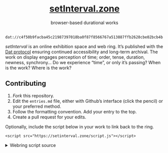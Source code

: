 <h1 align="center"><a href="https://setinterval.zone">setInterval.zone</a></h1>
<div align="center">browser-based durational works<br><br></div>

```
dat://c4f50b9facba45c21987397018ba0f87f8566767a513887ffb2628cbe02bcb4b
```

*setInterval* is an online exhibition space and web ring. It’s published with the [Dat protocol](https://datprotocol.org) ensuring continued accessibility and long-term archival. The work on display engages perception of time; order, tense, duration, newness, synchrony… Do we experience “time”, or only it’s passing? When is the work? Where is the work?

## Contributing

1. *Fork* this repository.
2. Edit the `entries.md` file, either with Github’s interface (click the pencil) or your preferred method.
3. Follow the formatting convention. Add your entry to the top.
4. Create a pull request for your edits.

Optionally, include the script below in your work to link back to the ring.

```
<script src="https://setinterval.zone/script.js"></script>
```

<details id="column">
<summary>Webring script source</summary>

```js
<script>
  (function createSetIntervalLink () {
    var duration = 500
    var element = createElement()
    var frame

    window.addEventListener('DOMContentLoaded', handleLoad, false)
    window.addEventListener('mousemove', handleMouseMove, false)

    function createElement () {
      var el = document.createElement('a')
      el.setAttribute('href', 'https://setinterval.zone')
      el.setAttribute('target', '_blank')
      el.setAttribute('style', [
        'text-decoration: none',
        'padding: 10px',
        'line-height: 1',
        'color: currentColor',
        'position: fixed',
        'font-size: 15px',
        'bottom: 0; right: 0',
        'opacity: 0',
        'transition: opacity ' + (duration / 2) + 'ms ease-out'
      ].join(';'))
      el.innerHTML = '⧗'
      return el
    }

    function handleLoad () {
      var parent = document.body
      parent.appendChild(element)
    }

    function handleMouseMove (event) {
      clearTimeout(frame)
      if (element.style.opacity === '0') element.style.opacity = 1
      frame = setTimeout(function () {
        element.style.opacity = 0
      }, duration)
    }
  })()
</script>
```

</details>